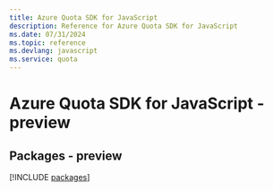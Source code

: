 ```yaml
---
title: Azure Quota SDK for JavaScript
description: Reference for Azure Quota SDK for JavaScript
ms.date: 07/31/2024
ms.topic: reference
ms.devlang: javascript
ms.service: quota
---
```

# Azure Quota SDK for JavaScript - preview
## Packages - preview
[!INCLUDE [packages](quota-index.md)]